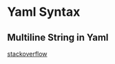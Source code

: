 # Yaml Syntax

## Multiline String in Yaml

[stackoverflow](https://stackoverflow.com/questions/3790454/how-do-i-break-a-string-over-multiple-lines/21699210)